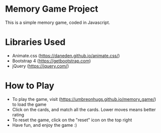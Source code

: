# Memory Game Project
This is a simple memory game, coded in Javascript.

# Libraries Used
  - Animate.css (https://daneden.github.io/animate.css/)
  - Bootstrap 4 (https://getbootstrap.com)
  - jQuery (https://jquery.com/)

# How to Play
  - To play the game, visit (https://umbreonhugs.github.io/memory_game/) to load the game
  - Click on the cards, and match all the cards. Lower moves means better rating
  - To reset the game, click on the "reset" icon on the top right
  - Have fun, and enjoy the game :)
